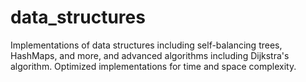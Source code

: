 # data_structures
Implementations of data structures including self-balancing trees, HashMaps, and more, and advanced algorithms including Dijkstra's algorithm. Optimized implementations for time and space complexity.
